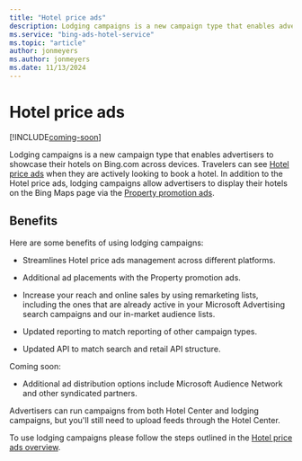 ```yaml
---
title: "Hotel price ads"
description: Lodging campaigns is a new campaign type that enables advertisers to showcase their hotels on Bing.com across devices.
ms.service: "bing-ads-hotel-service"
ms.topic: "article"
author: jonmeyers
ms.author: jonmeyers
ms.date: 11/13/2024
---
```


# Hotel price ads

[!INCLUDE[coming-soon](../hotel-ads/includes/property-center-coming-soon.md)]

Lodging campaigns is a new campaign type that enables advertisers to showcase their hotels on Bing.com across devices. Travelers can see [Hotel price ads](https://help.ads.microsoft.com/#apex/ads/en/56880/1) when they are actively looking to book a hotel. In addition to the Hotel price ads, lodging campaigns allow advertisers to display their hotels on the Bing Maps page via the [Property promotion ads](https://help.ads.microsoft.com/apex/index/3/en/60173).

<a name="benefits"></a>

## Benefits

Here are some benefits of using lodging campaigns:

* Streamlines Hotel price ads management across different platforms.

* Additional ad placements with the Property promotion ads.

* Increase your reach and online sales by using remarketing lists, including the ones that are already active in your Microsoft Advertising search campaigns and our in-market audience lists.

* Updated reporting to match reporting of other campaign types.

* Updated API to match search and retail API structure.

Coming soon:

* Additional ad distribution options include Microsoft Audience Network and other syndicated partners.

Advertisers can run campaigns from both Hotel Center and lodging campaigns, but you'll still need to upload feeds through the Hotel Center.

To use lodging campaigns please follow the steps outlined in the [Hotel price ads overview](../hotel-ads/index.md).

